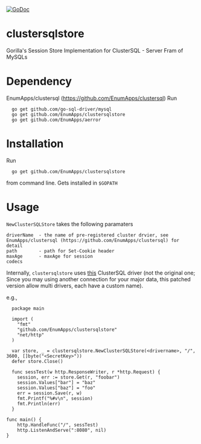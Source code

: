 [![GoDoc](https://godoc.org/github.com/EnumApps/clustersqlstore?status.svg)](http://godoc.org/github.com/EnumApps/clustersqlstore)

clustersqlstore
==========

Gorilla's Session Store Implementation for ClusterSQL - Server Fram of MySQLs

Dependency
===========

EnumApps/clustersql (https://github.com/EnumApps/clustersql) 
Run 

      go get github.com/go-sql-driver/mysql 
      go get github.com/EnumApps/clustersqlstore
      go get github.com/EnumApps/aerror


Installation
===========

Run  

      go get github.com/EnumApps/clustersqlstore

from command line. Gets installed in `$GOPATH`

Usage
=====


`NewClusterSQLStore` takes the following paramaters

    driverName  - the name of pre-registered cluster drvier, see EnumApps/clustersql (https://github.com/EnumApps/clustersql) for detail
    path        - path for Set-Cookie header
    maxAge      - maxAge for session
    codecs

Internally, `clustersqlstore` uses [this](https://github.com/EnumApps/clustersql) ClusterSQL driver (not the original one; Since you may using another connection for your major data, this patched version allow multi drivers, each have a custom name).

e.g.,
      

      package main
  
      import (
  	    "fmt"
  	    "github.com/EnumApps/clustersqlstore"
  	    "net/http"
      )
  
      var store, _ = clustersqlstore.NewClusterSQLStore(<drivername>, "/", 3600, []byte("<SecretKey>"))
      defer store.Close()
  
      func sessTest(w http.ResponseWriter, r *http.Request) {
  	    session, err := store.Get(r, "foobar")
  	    session.Values["bar"] = "baz"
  	    session.Values["baz"] = "foo"
  	    err = session.Save(r, w)
  	    fmt.Printf("%#v\n", session)
  	    fmt.Println(err)
      }

    func main() {
    	http.HandleFunc("/", sessTest)
    	http.ListenAndServe(":8080", nil)
    }
